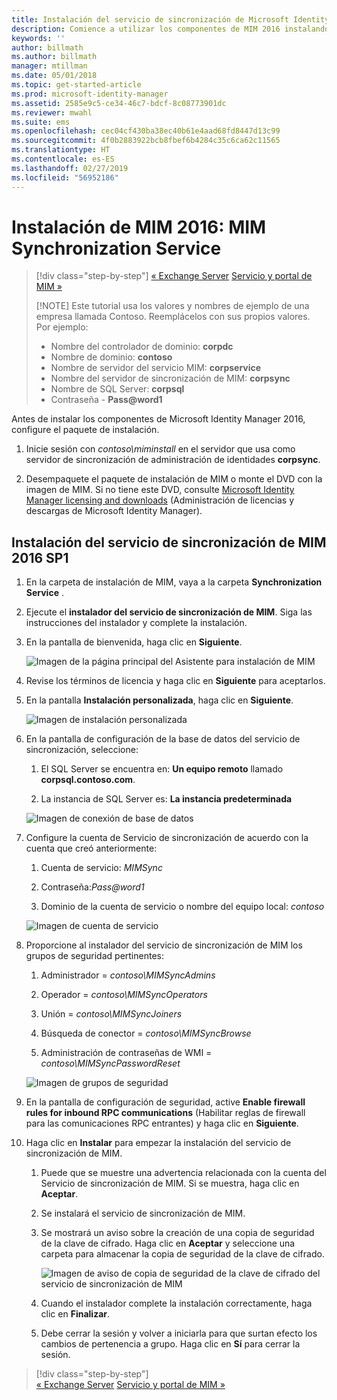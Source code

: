 ```yaml
---
title: Instalación del servicio de sincronización de Microsoft Identity Manager | Microsoft Docs
description: Comience a utilizar los componentes de MIM 2016 instalando y configurando el servicio de sincronización.
keywords: ''
author: billmath
ms.author: billmath
manager: mtillman
ms.date: 05/01/2018
ms.topic: get-started-article
ms.prod: microsoft-identity-manager
ms.assetid: 2585e9c5-ce34-46c7-bdcf-8c08773901dc
ms.reviewer: mwahl
ms.suite: ems
ms.openlocfilehash: cec04cf430ba38ec40b61e4aad68fd8447d13c99
ms.sourcegitcommit: 4f0b2883922bcb8fbef6b4284c35c6ca62c11565
ms.translationtype: HT
ms.contentlocale: es-ES
ms.lasthandoff: 02/27/2019
ms.locfileid: "56952186"
---
```

# <a name="install-mim-2016-mim-synchronization-service"></a>Instalación de MIM 2016: MIM Synchronization Service

> [!div class="step-by-step"]
> [« Exchange Server](prepare-server-exchange.md)
> [Servicio y portal de MIM »](install-mim-service-portal.md)
> 
> [!NOTE]
> Este tutorial usa los valores y nombres de ejemplo de una empresa llamada Contoso. Reemplácelos con sus propios valores. Por ejemplo:
> - Nombre del controlador de dominio: **corpdc**
> - Nombre de dominio: **contoso**
> - Nombre de servidor del servicio MIM: **corpservice**
> - Nombre del servidor de sincronización de MIM: **corpsync**
> - Nombre de SQL Server: **corpsql**
> - Contraseña - <strong>Pass@word1</strong>

Antes de instalar los componentes de Microsoft Identity Manager 2016, configure el paquete de instalación.

1. Inicie sesión con *contoso\miminstall* en el servidor que usa como servidor de sincronización de administración de identidades **corpsync**.

2. Desempaquete el paquete de instalación de MIM o monte el DVD con la imagen de MIM.  Si no tiene este DVD, consulte [Microsoft Identity Manager licensing and downloads](microsoft-identity-manager-licensing.md) (Administración de licencias y descargas de Microsoft Identity Manager).

## <a name="install-mim-2016-sp1-synchronization-service"></a>Instalación del servicio de sincronización de MIM 2016 SP1

1. En la carpeta de instalación de MIM, vaya a la carpeta **Synchronization Service** .

2. Ejecute el **instalador del servicio de sincronización de MIM**. Siga las instrucciones del instalador y complete la instalación.

3. En la pantalla de bienvenida, haga clic en **Siguiente**.

    ![Imagen de la página principal del Asistente para instalación de MIM](media/install-mim-sync/MIM_Install1.png)

4. Revise los términos de licencia y haga clic en **Siguiente** para aceptarlos.

5. En la pantalla **Instalación personalizada**, haga clic en **Siguiente**.

    ![Imagen de instalación personalizada](media/install-mim-sync/MIM_Install2.png)

6. En la pantalla de configuración de la base de datos del servicio de sincronización, seleccione:

   1.  El SQL Server se encuentra en: **Un equipo remoto** llamado **corpsql.contoso.com**.

   2.  La instancia de SQL Server es: **La instancia predeterminada**

   ![Imagen de conexión de base de datos](media/install-mim-sync/MIM_Install3.png)

7. Configure la cuenta de Servicio de sincronización de acuerdo con la cuenta que creó anteriormente:

   1. Cuenta de servicio: *MIMSync*

   2. Contraseña:<em>Pass@word1</em>

   3. Dominio de la cuenta de servicio o nombre del equipo local: *contoso*

   ![Imagen de cuenta de servicio](media/install-mim-sync/MIM_Install4.png)

8. Proporcione al instalador del servicio de sincronización de MIM los grupos de seguridad pertinentes:

   1. Administrador = *contoso\MIMSyncAdmins*

   2. Operador = *contoso\MIMSyncOperators*

   3. Unión = *contoso\MIMSyncJoiners*

   4. Búsqueda de conector = *contoso\MIMSyncBrowse*

   5. Administración de contraseñas de WMI = *contoso\MIMSyncPasswordReset*

   ![Imagen de grupos de seguridad](media/install-mim-sync/MIM_Install5.png)

9. En la pantalla de configuración de seguridad, active **Enable firewall rules for inbound RPC communications** (Habilitar reglas de firewall para las comunicaciones RPC entrantes) y haga clic en **Siguiente**.

10. Haga clic en **Instalar** para empezar la instalación del servicio de sincronización de MIM.

    1. Puede que se muestre una advertencia relacionada con la cuenta del Servicio de sincronización de MIM. Si se muestra, haga clic en **Aceptar**.

    2. Se instalará el servicio de sincronización de MIM.

    3. Se mostrará un aviso sobre la creación de una copia de seguridad de la clave de cifrado. Haga clic en **Aceptar** y seleccione una carpeta para almacenar la copia de seguridad de la clave de cifrado.

        ![Imagen de aviso de copia de seguridad de la clave de cifrado del servicio de sincronización de MIM](media/MIM-Install7.png)

    4. Cuando el instalador complete la instalación correctamente, haga clic en **Finalizar**.

    5. Debe cerrar la sesión y volver a iniciarla para que surtan efecto los cambios de pertenencia a grupo. Haga clic en **Sí** para cerrar la sesión.

> [!div class="step-by-step"]  
> [« Exchange Server](prepare-server-exchange.md)
> [Servicio y portal de MIM »](install-mim-service-portal.md)
